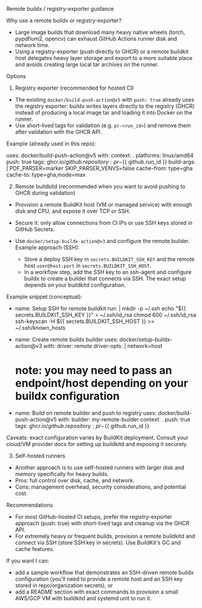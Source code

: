 Remote buildx / registry-exporter guidance

Why use a remote buildx or registry-exporter?

- Large image builds that download many heavy native wheels (torch, pypdfium2, opencv) can exhaust GitHub Actions runner disk and network time.
- Using a registry-exporter (push directly to GHCR) or a remote buildkit host delegates heavy layer storage and export to a more suitable place and avoids creating large local tar archives on the runner.

Options

1) Registry exporter (recommended for hosted CI)

- The existing `docker/build-push-action@v5` with `push: true` already uses the registry exporter: buildx writes layers directly to the registry (GHCR) instead of producing a local image tar and loading it into Docker on the runner.
- Use short-lived tags for validation (e.g. `pr-<run_id>`) and remove them after validation with the GHCR API.

Example (already used in this repo):

uses: docker/build-push-action@v5
with:
  context: .
  platforms: linux/amd64
  push: true
  tags: ghcr.io/${{ github.repository }}:pr-${{ github.run_id }}
  build-args: |
    PDF_PARSER=marker
    SKIP_PARSER_VENVS=false
  cache-from: type=gha
  cache-to: type=gha,mode=max

2) Remote buildkitd (recommended when you want to avoid pushing to GHCR during validation)

- Provision a remote BuildKit host (VM or managed service) with enough disk and CPU, and expose it over TCP or SSH.
- Secure it: only allow connections from CI IPs or use SSH keys stored in GitHub Secrets.
- Use `docker/setup-buildx-action@v3` and configure the remote builder. Example approach (SSH):

  - Store a deploy SSH key in `secrets.BUILDKIT_SSH_KEY` and the remote host `user@host:port` in `secrets.BUILDKIT_SSH_HOST`.
  - In a workflow step, add the SSH key to an ssh-agent and configure buildx to create a builder that connects via SSH. The exact setup depends on your buildkitd configuration.

Example snippet (conceptual):

- name: Setup SSH for remote buildkit
  run: |
    mkdir -p ~/.ssh
    echo "${{ secrets.BUILDKIT_SSH_KEY }}" > ~/.ssh/id_rsa
    chmod 600 ~/.ssh/id_rsa
    ssh-keyscan -H ${{ secrets.BUILDKIT_SSH_HOST }} >> ~/.ssh/known_hosts

- name: Create remote buildx builder
  uses: docker/setup-buildx-action@v3
  with:
    driver: remote
    driver-opts: |
      network=host
    # note: you may need to pass an endpoint/host depending on your buildx configuration

- name: Build on remote builder and push to registry
  uses: docker/build-push-action@v5
  with:
    builder: my-remote-builder
    context: .
    push: true
    tags: ghcr.io/${{ github.repository }}:pr-${{ github.run_id }}

Caveats: exact configuration varies by BuildKit deployment. Consult your cloud/VM provider docs for setting up buildkitd and exposing it securely.

3) Self-hosted runners

- Another approach is to use self-hosted runners with larger disk and memory specifically for heavy builds.
- Pros: full control over disk, cache, and network.
- Cons: management overhead, security considerations, and potential cost.

Recommendations

- For most GitHub-hosted CI setups, prefer the registry-exporter approach (push: true) with short-lived tags and cleanup via the GHCR API.
- For extremely heavy or frequent builds, provision a remote buildkitd and connect via SSH (store SSH key in secrets). Use BuildKit's GC and cache features.

If you want I can:
- add a sample workflow that demonstrates an SSH-driven remote buildx configuration (you'll need to provide a remote host and an SSH key stored in repo/organization secrets), or
- add a README section with exact commands to provision a small AWS/GCP VM with buildkitd and systemd unit to run it.
